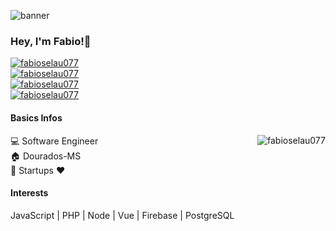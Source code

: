 ![banner](https://i0.pickpik.com/photos/836/993/134/code-coding-web-development-preview.jpg)
### Hey, I'm Fabio!👋
[![fabioselau077](https://img.shields.io/github/followers/fabioselau077?label=Seguir&style=social)](https://github.com/fabioselau077)   
[![fabioselau077](https://img.shields.io/website?down_color=red&down_message=offline&style=social&up_message=getInfluencer.Me&url=https%3A%2F%2Fgetinfluencer.me)](https://getinfluencer.me)   
[![fabioselau077](https://img.shields.io/uptimerobot/status/m785869052-3741287d1b38d9ad91941f92?style=social)](https://getinfluencer.me)   
[![fabioselau077](https://img.shields.io/badge/Working-bitis.com.br-blue)](https://bitis.com.br)   
#### Basics Infos 
<a href="https://github.com/fabioselau077">
  <img align="right" src="https://github-readme-stats.vercel.app/api?username=fabioselau077&show_icons=true" alt="fabioselau077" />
</a>

:computer: Software Engineer    
:house: Dourados-MS    
:rocket: Startups :heart:  


#### Interests 
JavaScript | PHP | Node | Vue | Firebase | PostgreSQL
